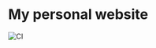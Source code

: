 # My personal website

![CI](https://github.com/omBratteng/bratteng.sh/workflows/Continuous%20Integration/badge.svg)
